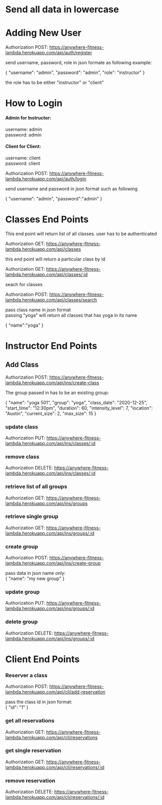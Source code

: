 # Send all data in lowercase

# Adding New User

Authorization POST: https://anywhere-fitness-lambda.herokuapp.com/api/auth/register

send username, password, role in json formate as following example:

{
"username": "admin",
"password": "admin",
"role": "instructor"
}

the role has to be either "instructor" or "client"

# How to Login

#### Admin for Instructor:

username: admin <br>
password: admin

#### Client for Client:

username: client <br>
password: client

Authorization POST: https://anywhere-fitness-lambda.herokuapp.com/api/auth/login

send username and password in json format such as following

{
"username": "admin",
"password":"admin"
}

# Classes End Points

This end point will return list of all classes. user has to be authenticated

Authorization GET: https://anywhere-fitness-lambda.herokuapp.com/api/classes

this end point will return a particular class by id

Authorization GET: https://anywhere-fitness-lambda.herokuapp.com/api/classes/:id

seach for classes

Authorization POST: https://anywhere-fitness-lambda.herokuapp.com/api/classes/search

pass class name in json format <br> passing "yoga" will return all classes that has yoga in its name

{
"name":"yoga"
}

# Instructor End Points

## Add Class

Authorization POST: https://anywhere-fitness-lambda.herokuapp.com/api/ins/create-class

The group passed in has to be an existing group:

{
"name": "yoga 501",
"group": "yoga",
"class_date": "2020-12-25",
"start_time": "12:30pm",
"duration": 60,
"intensity_level": 7,
"location": "Austin",
"current_size": 2,
"max_size": 15
}

### update class

Authorization PUT: https://anywhere-fitness-lambda.herokuapp.com/api/ins/classes/:id

### remove class

Authorization DELETE: https://anywhere-fitness-lambda.herokuapp.com/api/ins/classes/:id

### retrieve list of all groups

Authorization GET: https://anywhere-fitness-lambda.herokuapp.com/api/ins/groups

### retrieve single group

Authorization GET: https://anywhere-fitness-lambda.herokuapp.com/api/ins/groups/:id

### create group

Authorization POST: https://anywhere-fitness-lambda.herokuapp.com/api/ins/create-group

pass data in json name only: <br>
{
"name": "my new group"
}

### update group

Authorization PUT: https://anywhere-fitness-lambda.herokuapp.com/api/ins/groups/:id

### delete group

Authorization DELETE: https://anywhere-fitness-lambda.herokuapp.com/api/ins/groups/:id

# Client End Points

### Reserver a class

Authorization POST: https://anywhere-fitness-lambda.herokuapp.com/api/cli/add-reservation

pass the class id in json format: <br>
{
"id": "1"
}

### get all reservations

Authorization GET: https://anywhere-fitness-lambda.herokuapp.com/api/cli/reservations

### get single reservation

Authorization GET: https://anywhere-fitness-lambda.herokuapp.com/api/cli/reservations/:id

### remove reservation

Authorization DELETE: https://anywhere-fitness-lambda.herokuapp.com/api/cli/reservations/:id
